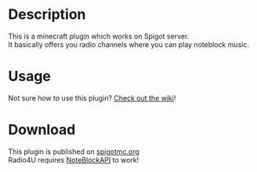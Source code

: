 # Description
This is a minecraft plugin which works on Spigot server.  
It basically offers you radio channels where you can play noteblock music.


# Usage
Not sure how to use this plugin? [Check out the wiki](https://github.com/LazoYoung/Radio4U/wiki)!


# Download
This plugin is published on [spigotmc.org](https://www.spigotmc.org/resources/53795)  
Radio4U requires [NoteBlockAPI](https://github.com/koca2000/NoteBlockAPI) to work!
